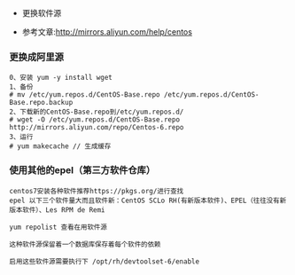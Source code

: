 - 更换软件源

- 参考文章:http://mirrors.aliyun.com/help/centos

### 更换成阿里源
```
0、安装 yum -y install wget
1、备份
# mv /etc/yum.repos.d/CentOS-Base.repo /etc/yum.repos.d/CentOS-Base.repo.backup
2、下载新的CentOS-Base.repo到/etc/yum.repos.d/
# wget -O /etc/yum.repos.d/CentOS-Base.repo http://mirrors.aliyun.com/repo/Centos-6.repo 
3、运行 
# yum makecache // 生成缓存
```

### 使用其他的epel（第三方软件仓库）
```
centos7安装各种软件推荐https://pkgs.org/进行查找
epel 以下三个软件量大而且软件新：CentOS SCLo RH(有新版本软件)、EPEL（往往没有新版本软件）、Les RPM de Remi

yum repolist 查看在用软件源

这种软件源保留着一个数据库保存着每个软件的依赖

启用这些软件源需要执行下 /opt/rh/devtoolset-6/enable
```

